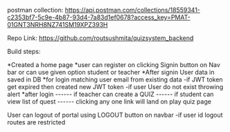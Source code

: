 postman collection: https://api.postman.com/collections/18559341-c2353bf7-5c9e-4b87-93d4-7a83d1ef0678?access_key=PMAT-01GNT3NRH8NZ741SM19XPZ393H

Repo Link: https://github.com/routsushmita/quizsystem_backend

Build steps:

*Created a home page 
*user can register on clicking Signin button on Nav bar or can use given option student or teacher
*After signin User data in saved in DB
*for login matching user email from existing data
  -if JWT token get expired then created new JWT token
  -if user User do not exist throwing alert
*after login
------ if teacher
can create a QUIZ
------ if student can view list of quest 
------ clicking any one link will land on play quiz page

User can logout of portal using LOGOUT button on navbar
-if user id logout routes are restricted 
